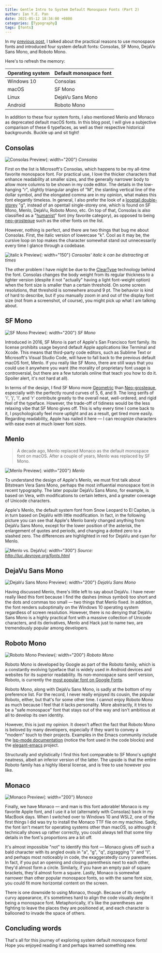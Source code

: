 ```yaml
---
title: Gentle Intro to System Default Monospace Fonts (Part 2)
author: Ian Y.E. Pan
date: 2021-05-12 18:34:00 +0800
categories: [Typography]
tags: [fonts]
---
```


In my [previous post](../system-default-monospace-fonts-pt1), I talked about the practical reasons to use
monospace fonts and introduced four system default fonts: Consolas, SF
Mono, DejaVu Sans Mono, and Roboto Mono.

Here's to refresh the memory:

| Operating system | Default monospace font |
| -----------      | -----------            |
| Windows 10       | Consolas               |
| macOS            | SF Mono                |
| Linux            | DejaVu Sans Mono       |
| Android          | Roboto Mono            |


In addition to these four system fonts, I also mentioned Menlo and
Monaco as deprecated default macOS fonts. In this blog post, I will
give a subjective comparison of these 6 typefaces, as well as
their respective historical backgrounds. Buckle up and sit tight!

## Consolas

![Consolas Preview](/images/Consolas.png){: width="200"}
_Consolas_

First on the list is Microsoft's Consolas, which happens to be my
all-time favorite monospace font. For practical use, I love the
thicker characters that enhance readability at smaller sizes, and the
generally narrower body to allow more columns to be shown in my code
editor. The details in the low-hanging "r", slightly triangular angles
of "M", the slanting vertical line of the dollar symbol, and the
elongated comma are in my opinion, what makes this font elegantly
timeless. In general, I also prefer the look of a [looptail
double-storey](https://en.wikipedia.org/wiki/G#Typographic_variants)
"g", instead of an opentail single-storey one, which is found on SF
Mono, Menlo, DejaVu, Roboto Mono, etc. On top of that, Consolas is
also classified as a
"[humanist](https://en.wikipedia.org/wiki/Sans-serif#Humanist)" font
(my favorite category), as opposed to being
[neo-grosteque](https://en.wikipedia.org/wiki/Sans-serif#Neo-grotesque)
such as the other fonts on the list.

However, nothing is perfect, and there are two things that bug me
about Consolas. First, the italic version of lowercase "k". Cool as
it may be, the cursive loop on top makes the character somewhat stand out
unnecessarily every time I glance through a codebase.

![italic k Preview](/images/Consolas-k.png){: width="150"}
_Consolas' italic k can be distracting at times_

The other problem I have might be due to the
[ClearType](https://en.wikipedia.org/wiki/ClearType) technology behind
the font. Consolas changes the body weight from its regular thickness
to a lighter version (despite it not "actually" having a light
font-weight option) when the font size is smaller than a certain
threshold. On some screen resolutions, that threshold is somewhere
around 9 pt. The behavior is kind of hard to describe, but if you
manually zoom in and out of the display font size (not from a
screenshot, of course), you might pick up what I am talking about.

## SF Mono

![SF Mono Preview](/images/SF-Mono.png){: width="200"}
_SF Mono_

Introduced in 2016, SF Mono is part of Apple's San Francisco font
family. Its license prohibits usage beyond default Apple applications
like Terminal and Xcode. This means that third-party code editors,
such as Sublime Text or Microsoft's Visual Studio Code, will have to
fall back to the previous default macOS font, Menlo. If you really
like SF Mono, there are still ways that you could use it anywhere you
want (the morality of proprietary font usage is controversial, but
there are a few tutorials online that teach you how to do it. Spoiler
alert, it's not hard at all).

In terms of the design, I find SF Mono more
[Geometric](https://en.wikipedia.org/wiki/Sans-serif#Geometric) than
[Neo-grosteque](https://en.wikipedia.org/wiki/Sans-serif#Neo-grotesque),
especially with the perfectly round curves of 5, 6, and 9. The long
serifs of 'i', 'j', 'l', and 'r' contribute greatly to the overall
neat, well-ordered, and rigid feel of the typeface. However, the
trade-off of tidiness would be the less relaxing vibe that SF Mono
gives off. This is why every time I come back to it, I psychologically
feel more uptight and as a result, get tired more easily. Regarding
readability, Apple has nailed it here &mdash; I can recognize
characters with ease even at much lower font sizes.

## Menlo

> A decade ago, Menlo replaced Monaco as the default monospace font on
> macOS. After a couple of years, Menlo was replaced by SF Mono.

![Menlo Preview](/images/Menlo.png){: width="200"}
_Menlo_

To understand the design of Apple's Menlo, we must first talk about
Bitstream Vera Sans Mono, perhaps the most influential monospace font
in recent typography. The later popular DejaVu Sans Mono, for example,
is based on Vera, with modifications to certain letters, and a greater
coverage of Unicode characters.

Apple's Menlo, the default system font from Snow Leopard to El
Capitan, is in turn based on DejaVu with little modification. In fact,
in the following picture you can see that Apple's Menlo barely changed
anything from DejaVu Sans Mono, except for the lower position of the
asterisk, the enlargement of quotes and periods, and changing a dotted
zero to a slashed zero. The differences are highlighted in red for
DejaVu and cyan for Menlo.

![Menlo vs. DejaVu](/images/menlo-vs-dejavu.png){: width="300"}
_Source: http://luc.devroye.org/fonts.html_


## DejaVu Sans Mono

![DejaVu Sans Mono Preview](/images/DejaVu-Sans-Mono.png){: width="200"}
_DejaVu Sans Mono_

Having discussed Menlo, there's little left to say about DejaVu. I
have never really liked this font because I find the dashes (minus
symbol) too short and the dots and commas too small &mdash; two things
that Menlo fixed. In addition, the font renders suboptimally on the
Windows 10 operating system regardless of screen resolution. However,
there is no denying that DejaVu Sans Mono is a highly practical font
with a massive collection of Unicode characters, and its derivatives,
Menlo and Hack just to name two, are tremendously popular among
developers.

## Roboto Mono

![Roboto Mono Preview](/images/Roboto-Mono.png){: width="200"}
_Roboto Mono_

Roboto Mono is developed by Google as part of the Roboto family, which
is a constantly evolving typeface that is widely used in Android
devices and websites for its superior readability. Its non-monospace
sans serif version, Roboto, is currently the [most popular font on
Google Fonts](https://fonts.google.com/?sort=popularity).

Roboto Mono, along with DejaVu Sans Mono, is sadly at the bottom of my
preference list. For the record, I never really enjoyed its cousin,
the popular Roboto, either, but that's for some other time. I cannot
enjoy Roboto Mono as much because I feel that it lacks
personality. More abstractly, it tries to be a "safe monospace" font
that stays out of the way and isn't ambitious at all to develop its
own identity.

However, this is just my opinion. It doesn't affect the fact
that Roboto Mono is beloved by many developers, especially if they
want to convey a "modern" touch to their projects. Examples in the
Emacs community include the [lsp-mode
documentation](https://emacs-lsp.github.io/lsp-mode/) (notice the font
used in the code blocks) and the
[elegant-emacs](https://github.com/rougier/elegant-emacs) project.

Structurally and stylistically I find this font comparable to SF
Mono's uptight neatness, albeit an inferior version of the latter. The
upside is that the entire Roboto family has a highly liberal license,
and is free to use however you like.

## Monaco

![Monaco Preview](/images/Monaco.png){: width="200"}
_Monaco_

Finally, we have Monaco &mdash; and man is this font
adorable! Monaco is my favorite Apple font, and I use it a lot
(alternately with Consolas) back in my MacBook days. When I switched
over to Windows 10 and WSL2, one of the first things I did was try to
install the Monaco TTF file on my machine. Sadly, the font isn't meant
for operating systems other than macOS, so although it technically
shows up rather correctly, you could always tell that some tiny
details in the font's proportions are a bit off.

It's almost impossible "not" to identify this font &mdash; Monaco
gives off such a bald character with its angled ovals in "a", "g",
"q", zigzagging "i" and "l", and perhaps most noticeably in code, the
exaggeratedly curvy parentheses. In fact, if you put an opening and
closing parenthesis next to each other, they'd almost form a
circle. Similarly, if you have an empty pair of square brackets,
they'd almost form a square. Lastly, Monaco is somewhat narrower than
other popular monospace fonts, so with the same font size, you could
fit more horizontal content on the screen.

There is one downside to using Monaco, though. Because of its overly
curvy appearance, it's sometimes hard to align the code visually
despite it being a monospace font. Metaphorically, it's like the
parentheses are fighting to leave the places they are positioned at,
and each character is ballooned to invade the space of others.

## Concluding words

That's all for this journey of exploring system default monospace
fonts! Hope you enjoyed reading it and perhaps learned something new.

